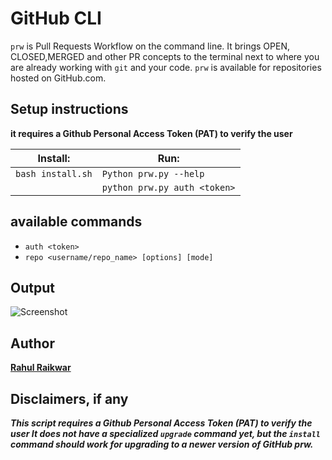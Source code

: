 # GitHub CLI

`prw` is Pull Requests Workflow on the command line. It brings OPEN, CLOSED,MERGED and other PR concepts to the terminal next to where you are already working with `git` and your code.
`prw` is available for repositories hosted on GitHub.com.

## Setup instructions

<b>it requires a Github Personal Access Token (PAT) to verify the user</b>

| Install:          | Run:                         |
| ----------------- | ---------------------------- |
| `bash install.sh` | `Python prw.py --help`       |
|                   | `python prw.py auth <token>` |

## available commands

- `auth <token> `
- `repo <username/repo_name> [options] [mode] `

## Output

![Screenshot](https://i.imgur.com/jV8qgOG.png)

## Author

<b>[Rahul Raikwar](https://github.com/rahulraikwar00)</i>

## Disclaimers, if any

<i>This script requires a Github Personal Access Token (PAT) to verify the user</i>
<i>It does not have a specialized `upgrade` command yet, but the `install` command should work for upgrading to a newer version of GitHub prw.</i>
